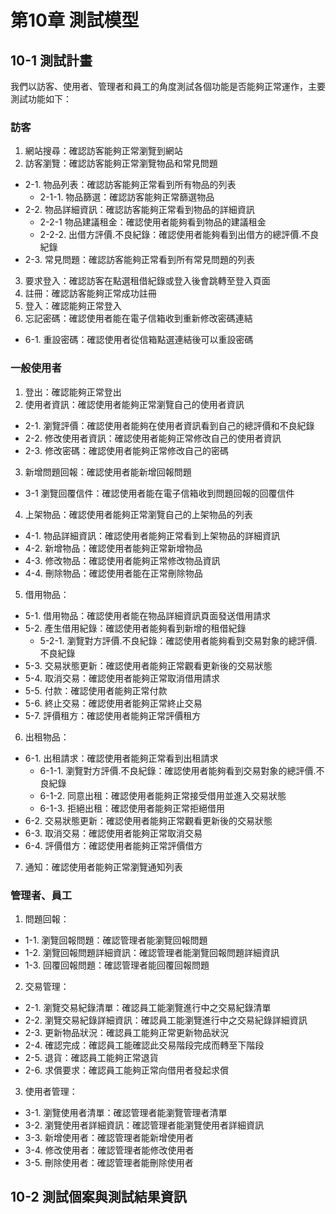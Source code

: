 # 第10章 測試模型

## 10-1 測試計畫
我們以訪客、使用者、管理者和員工的角度測試各個功能是否能夠正常運作，主要測試功能如下：

### 訪客
1. 網站搜尋：確認訪客能夠正常瀏覽到網站
2. 訪客瀏覽：確認訪客能夠正常瀏覽物品和常見問題
- 2-1. 物品列表：確認訪客能夠正常看到所有物品的列表
    - 2-1-1. 物品篩選：確認訪客能夠正常篩選物品
- 2-2. 物品詳細資訊：確認訪客能夠正常看到物品的詳細資訊
    - 2-2-1 物品建議租金：確認使用者能夠看到物品的建議租金
    - 2-2-2. 出借方評價.不良紀錄：確認使用者能夠看到出借方的總評價.不良紀錄
- 2-3. 常見問題：確認訪客能夠正常看到所有常見問題的列表
3. 要求登入：確認訪客在點選租借紀錄或登入後會跳轉至登入頁面
4. 註冊：確認訪客能夠正常成功註冊
5. 登入：確認能夠正常登入
6. 忘記密碼：確認使用者能在電子信箱收到重新修改密碼連結
- 6-1. 重設密碼：確認使用者從信箱點選連結後可以重設密碼

### 一般使用者
1. 登出：確認能夠正常登出
2. 使用者資訊：確認使用者能夠正常瀏覽自己的使用者資訊
- 2-1. 瀏覽評價：確認使用者能夠在使用者資訊看到自己的總評價和不良紀錄
- 2-2. 修改使用者資訊：確認使用者能夠正常修改自己的使用者資訊
- 2-3. 修改密碼：確認使用者能夠正常修改自己的密碼
3. 新增問題回報：確認使用者能新增回報問題
- 3-1 瀏覽回覆信件：確認使用者能在電子信箱收到問題回報的回覆信件
4. 上架物品：確認使用者能夠正常瀏覽自己的上架物品的列表
- 4-1. 物品詳細資訊：確認使用者能夠正常看到上架物品的詳細資訊
- 4-2. 新增物品：確認使用者能夠正常新增物品
- 4-3. 修改物品：確認使用者能夠正常修改物品資訊
- 4-4. 刪除物品：確認使用者能在正常刪除物品
5. 借用物品：
- 5-1. 借用物品：確認使用者能在物品詳細資訊頁面發送借用請求
- 5-2. 產生借用紀錄：確認使用者能夠看到新增的租借紀錄
    - 5-2-1. 瀏覽對方評價.不良紀錄：確認使用者能夠看到交易對象的總評價.不良紀錄
- 5-3. 交易狀態更新：確認使用者能夠正常觀看更新後的交易狀態
- 5-4. 取消交易：確認使用者能夠正常取消借用請求 
- 5-5. 付款：確認使用者能夠正常付款
- 5-6. 終止交易：確認使用者能夠正常終止交易
- 5-7. 評價租方：確認使用者能夠正常評價租方
6. 出租物品：
- 6-1. 出租請求：確認使用者能夠正常看到出租請求
    - 6-1-1. 瀏覽對方評價.不良紀錄：確認使用者能夠看到交易對象的總評價.不良紀錄
    - 6-1-2. 同意出租：確認使用者能夠正常接受借用並進入交易狀態
    - 6-1-3. 拒絕出租：確認使用者能夠正常拒絕借用
- 6-2. 交易狀態更新：確認使用者能夠正常觀看更新後的交易狀態
- 6-3. 取消交易：確認使用者能夠正常取消交易
- 6-4. 評價借方：確認使用者能夠正常評價借方
7. 通知：確認使用者能夠正常瀏覽通知列表

### 管理者、員工
1. 問題回報：
- 1-1. 瀏覽回報問題：確認管理者能瀏覽回報問題
- 1-2. 瀏覽回報問題詳細資訊：確認管理者能瀏覽回報問題詳細資訊
- 1-3. 回覆回報問題：確認管理者能回覆回報問題
2. 交易管理：
- 2-1. 瀏覽交易紀錄清單：確認員工能瀏覽進行中之交易紀錄清單
- 2-2. 瀏覽交易紀錄詳細資訊：確認員工能瀏覽進行中之交易紀錄詳細資訊
- 2-3. 更新物品狀況：確認員工能夠正常更新物品狀況
- 2-4. 確認完成：確認員工能確認此交易階段完成而轉至下階段
- 2-5. 退貨：確認員工能夠正常退貨
- 2-6. 求償要求：確認員工能夠正常向借用者發起求償
3. 使用者管理：
- 3-1. 瀏覽使用者清單：確認管理者能瀏覽管理者清單
- 3-2. 瀏覽使用者詳細資訊：確認管理者能瀏覽使用者詳細資訊
- 3-3. 新增使用者：確認管理者能新增使用者
- 3-4. 修改使用者：確認管理者能修改使用者
- 3-5. 刪除使用者：確認管理者能刪除使用者

## 10-2 測試個案與測試結果資訊
